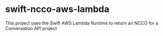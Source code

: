 # swift-ncco-aws-lambda
This project uses the Swift AWS Lambda Runtime to return an NCCO for a Conversation API project
